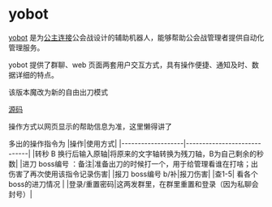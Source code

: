 # yobot

[yobot](./about.md) 是为[公主连接](https://game.bilibili.com/pcr/)公会战设计的辅助机器人，能够帮助公会战管理者提供自动化管理服务。

yobot 提供了群聊、web 页面两套用户交互方式，具有操作便捷、通知及时、数据详细的特点。

该版本魔改为新的自由出刀模式

[源码](./src/client)

操作方式以网页显示的帮助信息为准，这里懒得讲了

多出的操作指令为
|操作|使用方式|
|-------------------|-----------------------------|
|转秒 B 换行后输入原轴|将原来的文字轴转换为残刀轴，B为自己剩余的秒数|
|进刀 boss编号 ：备注|准备出刀的时候打一个，用于给管理看谁在打啥；出伤害了再次使用该指令记录伤害|
|报刀 boss编号 b/补|报刀伤害|
|查1-5| 看各个boss的进刀情况 |
|登录/重置密码|这两发群里，在群里重置和登录（因为私聊会封号）|
